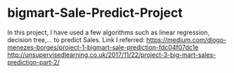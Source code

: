 # bigmart-Sale-Predict-Project
In this project, I have used a few algorithms such as linear regression, decision tree,... to predict Sales.
Link I referred:
https://medium.com/diogo-menezes-borges/project-1-bigmart-sale-prediction-fdc04f07dc1e
http://unsupervisedlearning.co.uk/2017/11/22/project-3-big-mart-sales-prediction-part-2/
